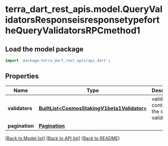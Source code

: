 # terra_dart_rest_apis.model.QueryValidatorsResponseisresponsetypefortheQueryValidatorsRPCmethod1

## Load the model package
```dart
import 'package:terra_dart_rest_apis/api.dart';
```

## Properties
Name | Type | Description | Notes
------------ | ------------- | ------------- | -------------
**validators** | [**BuiltList&lt;CosmosStakingV1beta1Validator&gt;**](CosmosStakingV1beta1Validator.md) | validators contains all the queried validators. | [optional] 
**pagination** | [**Pagination**](Pagination.md) |  | [optional] 

[[Back to Model list]](../README.md#documentation-for-models) [[Back to API list]](../README.md#documentation-for-api-endpoints) [[Back to README]](../README.md)


